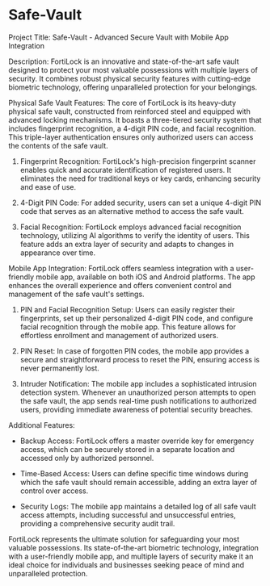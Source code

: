 # Safe-Vault
Project Title: Safe-Vault - Advanced Secure Vault with Mobile App Integration

Description:
FortiLock is an innovative and state-of-the-art safe vault designed to protect your most valuable possessions with multiple layers of security. It combines robust physical security features with cutting-edge biometric technology, offering unparalleled protection for your belongings.

Physical Safe Vault Features:
The core of FortiLock is its heavy-duty physical safe vault, constructed from reinforced steel and equipped with advanced locking mechanisms. It boasts a three-tiered security system that includes fingerprint recognition, a 4-digit PIN code, and facial recognition. This triple-layer authentication ensures only authorized users can access the contents of the safe vault.

1. Fingerprint Recognition: FortiLock's high-precision fingerprint scanner enables quick and accurate identification of registered users. It eliminates the need for traditional keys or key cards, enhancing security and ease of use.

2. 4-Digit PIN Code: For added security, users can set a unique 4-digit PIN code that serves as an alternative method to access the safe vault.

3. Facial Recognition: FortiLock employs advanced facial recognition technology, utilizing AI algorithms to verify the identity of users. This feature adds an extra layer of security and adapts to changes in appearance over time.

Mobile App Integration:
FortiLock offers seamless integration with a user-friendly mobile app, available on both iOS and Android platforms. The app enhances the overall experience and offers convenient control and management of the safe vault's settings.

1. PIN and Facial Recognition Setup: Users can easily register their fingerprints, set up their personalized 4-digit PIN code, and configure facial recognition through the mobile app. This feature allows for effortless enrollment and management of authorized users.

2. PIN Reset: In case of forgotten PIN codes, the mobile app provides a secure and straightforward process to reset the PIN, ensuring access is never permanently lost.

3. Intruder Notification: The mobile app includes a sophisticated intrusion detection system. Whenever an unauthorized person attempts to open the safe vault, the app sends real-time push notifications to authorized users, providing immediate awareness of potential security breaches.

Additional Features:
- Backup Access: FortiLock offers a master override key for emergency access, which can be securely stored in a separate location and accessed only by authorized personnel.

- Time-Based Access: Users can define specific time windows during which the safe vault should remain accessible, adding an extra layer of control over access.

- Security Logs: The mobile app maintains a detailed log of all safe vault access attempts, including successful and unsuccessful entries, providing a comprehensive security audit trail.

FortiLock represents the ultimate solution for safeguarding your most valuable possessions. Its state-of-the-art biometric technology, integration with a user-friendly mobile app, and multiple layers of security make it an ideal choice for individuals and businesses seeking peace of mind and unparalleled protection.
